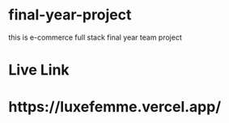 # final-year-project
this is e-commerce full stack final year team project 
<h1>Live Link</h1>
<h1>https://luxefemme.vercel.app/</h1>
